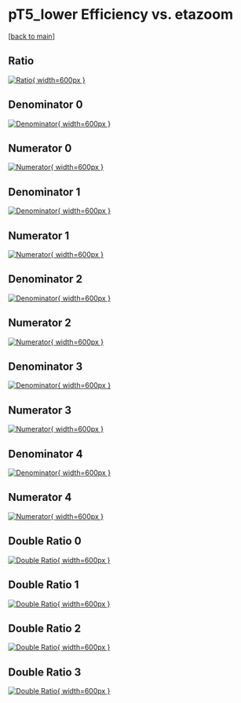 # pT5_lower Efficiency vs. etazoom

[[back to main](./)]



## Ratio

[![Ratio](../mtv/var/pT5_lower_xtr_321_-1_eff_etazoom.png){ width=600px }](../mtv/var/pT5_lower_xtr_321_-1_eff_etazoom.pdf)

## Denominator 0

[![Denominator](../mtv/den/pT5_lower_xtr_321_-1_eff_etazoom_den0.png){ width=600px }](../mtv/den/pT5_lower_xtr_321_-1_eff_etazoom_den0.pdf)

## Numerator 0

[![Numerator](../mtv/num/pT5_lower_xtr_321_-1_eff_etazoom_num0.png){ width=600px }](../mtv/num/pT5_lower_xtr_321_-1_eff_etazoom_num0.pdf)

## Denominator 1

[![Denominator](../mtv/den/pT5_lower_xtr_321_-1_eff_etazoom_den1.png){ width=600px }](../mtv/den/pT5_lower_xtr_321_-1_eff_etazoom_den1.pdf)

## Numerator 1

[![Numerator](../mtv/num/pT5_lower_xtr_321_-1_eff_etazoom_num1.png){ width=600px }](../mtv/num/pT5_lower_xtr_321_-1_eff_etazoom_num1.pdf)

## Denominator 2

[![Denominator](../mtv/den/pT5_lower_xtr_321_-1_eff_etazoom_den2.png){ width=600px }](../mtv/den/pT5_lower_xtr_321_-1_eff_etazoom_den2.pdf)

## Numerator 2

[![Numerator](../mtv/num/pT5_lower_xtr_321_-1_eff_etazoom_num2.png){ width=600px }](../mtv/num/pT5_lower_xtr_321_-1_eff_etazoom_num2.pdf)

## Denominator 3

[![Denominator](../mtv/den/pT5_lower_xtr_321_-1_eff_etazoom_den3.png){ width=600px }](../mtv/den/pT5_lower_xtr_321_-1_eff_etazoom_den3.pdf)

## Numerator 3

[![Numerator](../mtv/num/pT5_lower_xtr_321_-1_eff_etazoom_num3.png){ width=600px }](../mtv/num/pT5_lower_xtr_321_-1_eff_etazoom_num3.pdf)

## Denominator 4

[![Denominator](../mtv/den/pT5_lower_xtr_321_-1_eff_etazoom_den4.png){ width=600px }](../mtv/den/pT5_lower_xtr_321_-1_eff_etazoom_den4.pdf)

## Numerator 4

[![Numerator](../mtv/num/pT5_lower_xtr_321_-1_eff_etazoom_num4.png){ width=600px }](../mtv/num/pT5_lower_xtr_321_-1_eff_etazoom_num4.pdf)

## Double Ratio 0

[![Double Ratio](../mtv/ratio/pT5_lower_xtr_321_-1_eff_etazoom_ratio0.png){ width=600px }](../mtv/ratio/pT5_lower_xtr_321_-1_eff_etazoom_ratio0.pdf)

## Double Ratio 1

[![Double Ratio](../mtv/ratio/pT5_lower_xtr_321_-1_eff_etazoom_ratio1.png){ width=600px }](../mtv/ratio/pT5_lower_xtr_321_-1_eff_etazoom_ratio1.pdf)

## Double Ratio 2

[![Double Ratio](../mtv/ratio/pT5_lower_xtr_321_-1_eff_etazoom_ratio2.png){ width=600px }](../mtv/ratio/pT5_lower_xtr_321_-1_eff_etazoom_ratio2.pdf)

## Double Ratio 3

[![Double Ratio](../mtv/ratio/pT5_lower_xtr_321_-1_eff_etazoom_ratio3.png){ width=600px }](../mtv/ratio/pT5_lower_xtr_321_-1_eff_etazoom_ratio3.pdf)

